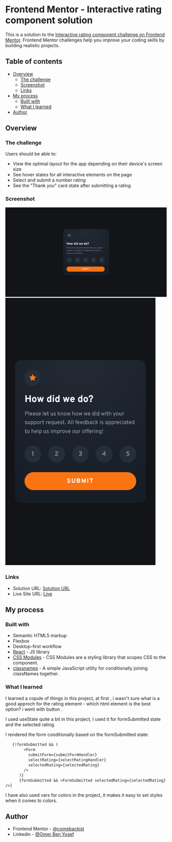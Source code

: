 # Frontend Mentor - Interactive rating component solution

This is a solution to the [Interactive rating component challenge on Frontend Mentor](https://www.frontendmentor.io/challenges/interactive-rating-component-koxpeBUmI). Frontend Mentor challenges help you improve your coding skills by building realistic projects.

## Table of contents

- [Overview](#overview)
  - [The challenge](#the-challenge)
  - [Screenshot](#screenshot)
  - [Links](#links)
- [My process](#my-process)
  - [Built with](#built-with)
  - [What I learned](#what-i-learned)
- [Author](#author)

## Overview

### The challenge

Users should be able to:

- View the optimal layout for the app depending on their device's screen size
- See hover states for all interactive elements on the page
- Select and submit a number rating
- See the "Thank you" card state after submitting a rating

### Screenshot

![](./public/images/final-build-desktop.png)
![](./public/images/final-build-mobile.png)

### Links

- Solution URL: [Solution URL](https://www.frontendmentor.io/solutions/interactive-rating-component-5lr_Cg7ETs)
- Live Site URL: [Live](https://interactive-rating-component-kohl.vercel.app/)

## My process

### Built with

- Semantic HTML5 markup
- Flexbox
- Desktop-first workflow
- [React](https://reactjs.org/) - JS library
- [CSS Modules](https://github.com/css-modules/css-modules) - CSS Modules are a styling library that scopes CSS to the component.
- [classnames](https://www.npmjs.com/package/classnames/) - A simple JavaScript utility for conditionally joining classNames together.

### What I learned

I learned a copule of things in this project, at first , i wasn't sure what is a good approch for the rating element - which html element is the best option? i went with button .

I used useState quite a bit in this project,
I used it for formSubmitted state and the selected rating.

I rendered the form conditionally based on the formSubmitted state:

```React
   {!formSubmitted && (
        <Form
          submitForm={submitFormHandler}
          selectRating={selectRatingHandler}
          selectedRating={selectedRating}
        />
      )}
      {formSubmitted && <FormSubmitted selectedRating={selectedRating} />}
```

I have also used vars for colors in the project, it makes it easy to set styles when it comes to colors.

## Author

- Frontend Mentor - [@comebackist](https://www.frontendmentor.io/profile/comebackist)
- Linkedin - [@Omer Ben Yosef](https://www.linkedin.com/in/oby-se/)
